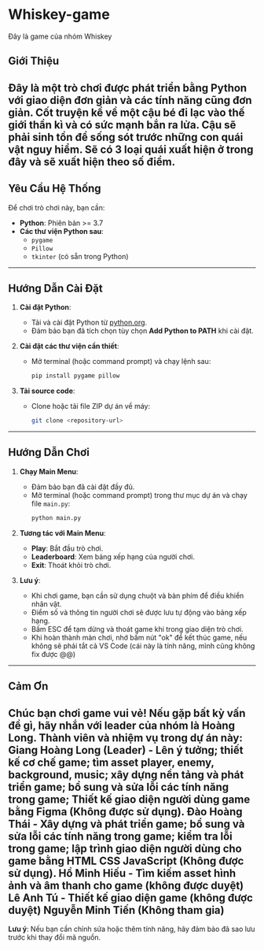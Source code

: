 # Whiskey-game
Đây là game của nhóm Whiskey 

## Giới Thiệu
Đây là một trò chơi được phát triển bằng Python với giao diện đơn giản và các tính năng cũng đơn giản.
Cốt truyện kể về một cậu bé đi lạc vào thế giới thần kì và có sức mạnh bắn ra lửa. 
Cậu sẽ phải sinh tồn để sống sót trước những con quái vật nguy hiểm. 
Sẽ có 3 loại quái xuất hiện ở trong đây và sẽ xuất hiện theo số điểm.
---

## Yêu Cầu Hệ Thống
Để chơi trò chơi này, bạn cần:
- **Python**: Phiên bản >= 3.7
- **Các thư viện Python sau**:
  - `pygame`
  - `Pillow`
  - `tkinter` (có sẵn trong Python)

---

## Hướng Dẫn Cài Đặt

1. **Cài đặt Python**:
   - Tải và cài đặt Python từ [python.org](https://www.python.org/).
   - Đảm bảo bạn đã tích chọn tùy chọn **Add Python to PATH** khi cài đặt.

2. **Cài đặt các thư viện cần thiết**:
   - Mở terminal (hoặc command prompt) và chạy lệnh sau:
     ```bash
     pip install pygame pillow
     ```

3. **Tải source code**:
   - Clone hoặc tải file ZIP dự án về máy:
     ```bash
     git clone <repository-url>
     ```

---

## Hướng Dẫn Chơi

1. **Chạy Main Menu**:
   - Đảm bảo bạn đã cài đặt đầy đủ.
   - Mở terminal (hoặc command prompt) trong thư mục dự án và chạy file `main.py`:
     ```bash
     python main.py
     ```

2. **Tương tác với Main Menu**:
   - **Play**: Bắt đầu trò chơi.
   - **Leaderboard**: Xem bảng xếp hạng của người chơi.
   - **Exit**: Thoát khỏi trò chơi.

3. **Lưu ý**:
   - Khi chơi game, bạn cần sử dụng chuột và bàn phím để điều khiển nhân vật.
   - Điểm số và thông tin người chơi sẽ được lưu tự động vào bảng xếp hạng.
   - Bấm ESC để tạm dừng và thoát game khi trong giao diện trò chơi.
   - Khi hoàn thành màn chơi, nhớ bấm nút "ok" để kết thúc game, nếu không sẽ phải tắt cả VS Code (cái này là tính năng, mình cũng không fix được @@)

---

## Cảm Ơn
Chúc bạn chơi game vui vẻ! Nếu gặp bất kỳ vấn đề gì, hãy nhắn với leader của nhóm là Hoàng Long.
Thành viên và nhiệm vụ trong dự án này:
Giang Hoàng Long (Leader) - Lên ý tưởng; thiết kế cơ chế game; tìm asset player, enemy, background, music; xây dựng nền tảng và phát triển game; bổ sung và sửa lỗi các tính năng trong game; Thiết kế giao diện người dùng game bằng Figma (Không được sử dụng).
Đào Hoàng Thái - Xây dựng và phát triển game; bổ sung và sửa lỗi các tính năng trong game; kiểm tra lỗi trong game; lập trình giao diện người dùng cho game bằng HTML CSS JavaScript (Không được sử dụng).
Hồ Minh Hiếu - Tìm kiếm asset hình ảnh và âm thanh cho game (không được duyệt)
Lê Anh Tú - Thiết kế giao diện game (không được duyệt)
Nguyễn Minh Tiến (Không tham gia)
---

**Lưu ý**: Nếu bạn cần chỉnh sửa hoặc thêm tính năng, hãy đảm bảo đã sao lưu trước khi thay đổi mã nguồn.
